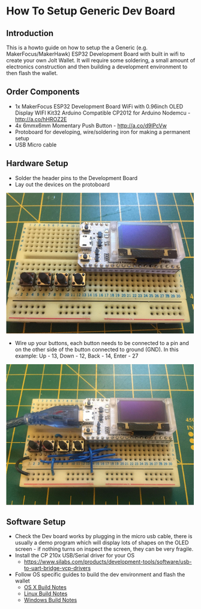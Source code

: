 How To Setup Generic Dev Board
======================================

Introduction
---------------------
This is a howto guide on how to setup the a Generic (e.g. MakerFocus/MakerHawk) ESP32 Development Board with built in wifi to create your own Jolt Wallet. It will require some soldering, a small amount of electronics construction and then building a development environment to then flash the wallet. 

Order Components
---------------------
* 1x MakerFocus ESP32 Development Board WiFi with 0.96inch OLED Display WIFI Kit32 Arduino Compatible CP2012 for Arduino Nodemcu - http://a.co/hHROZ2E
* 4x 6mmx6mm Momentary Push Button - http://a.co/d9lPcVw
* Protoboard for developing, wire/soldering iron for making a permanent setup
* USB Micro cable

Hardware Setup
---------------------
* Solder the header pins to the Development Board
* Lay out the devices on the protoboard
<img src="/docs/images/proto1.jpg" width="500">

* Wire up your buttons, each button needs to be connected to a pin and on the other side of the button connected to ground (GND). In this example: Up - 13, Down - 12, Back - 14, Enter - 27 
<img src="/docs/images/proto2.jpg" width="500">

Software Setup
---------------------
* Check the Dev board works by plugging in the micro usb cable, there is usually a demo program which will display lots of shapes on the OLED screen - if nothing turns on inspect the screen, they can be very fragile.
* Install the CP 210x USB/Serial driver for your OS  
  * https://www.silabs.com/products/development-tools/software/usb-to-uart-bridge-vcp-drivers 
* Follow OS specific guides to build the dev environment and flash the wallet
  * [OS X Build Notes](build-osx.md)
  * [Linux Build Notes](build-linux.md)
  * [Windows Build Notes](build-windows.md)

